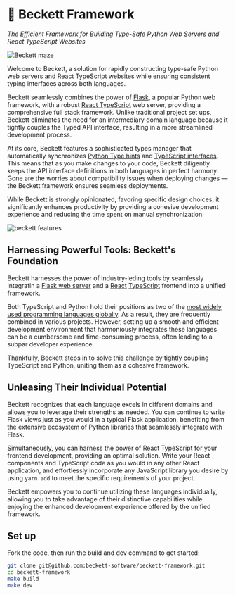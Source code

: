 # 💫 Beckett Framework

_The Efficient Framework for Building Type-Safe Python Web Servers and React TypeScript Websites_

![Beckett maze](docs/banner.jpg)

Welcome to Beckett, a solution for rapidly constructing type-safe Python web servers and React TypeScript websites while ensuring consistent typing interfaces across both languages.

Beckett seamlessly combines the power of [Flask](https://flask.palletsprojects.com/en/2.3.x/), a popular Python web framework, with a robust [React TypeScript](https://www.typescriptlang.org/docs/handbook/react.html) web server, providing a comprehensive full stack framework. Unlike traditional project set ups, Beckett eliminates the need for an intermediary domain language because it tightly couples the Typed API interface, resulting in a more streamlined development process.

At its core, Beckett features a sophisticated types manager that automatically synchronizes [Python Type hints](https://docs.python.org/3/library/typing.html) and [TypeScript interfaces](https://www.typescriptlang.org/docs/handbook/interfaces.html). This means that as you make changes to your code, Beckett diligently keeps the API interface definitions in both languages in perfect harmony. Gone are the worries about compatibility issues when deploying changes — the Beckett framework ensures seamless deployments.

While Beckett is strongly opinionated, favoring specific design choices, it significantly enhances productivity by providing a cohesive development experience and reducing the time spent on manual synchronization.

![beckett features](docs/diagram.jpg)

## Harnessing Powerful Tools: Beckett's Foundation

Beckett harnesses the power of industry-leding tools by seamlessly integratin a [Flask web server](https://flask.palletsprojects.com/en/2.3.x/) and a [React](https://react.dev/) [TypeScript](https://www.typescriptlang.org/) frontend into a unified framework.

Both TypeScript and Python hold their positions as two of the [most widely used programming languages globally](https://www.statista.com/statistics/793628/worldwide-developer-survey-most-used-languages/). As a result, they are frequently combined in various projects.
However, setting up a smooth and efficient development environment that harmoniously integrates these languages can be a cumbersome and time-consuming process, often leading to a subpar developer experience.

Thankfully, Beckett steps in to solve this challenge by tightly coupling TypeScript and Python, uniting them as a cohesive framework.

## Unleasing Their Individual Potential

Beckett recognizes that each language excels in different domains and allows you to leverage their strengths as needed. You can continue to write Flask views just as you would in a typical Flask application, benefiting from the extensive ecosystem of Python libraries that seamlessly integrate with Flask.

Simultaneously, you can harness the power of React TypeScript for your frontend development, providing an optimal solution. Write your React components and TypeScript code as you would in any other React application, and effortlessly incorporate any JavaScript library you desire by using `yarn add` to meet the specific requirements of your project.

Beckett empowers you to continue utilizing these languages individually, allowing you to take advantage of their distinctive capabilities while enjoying the enhanced development experience offered by the unified framework.

## Set up

Fork the code, then run the build and dev command to get started:

```bash
git clone git@github.com:beckett-software/beckett-framework.git
cd beckett-framework
make build
make dev
```
